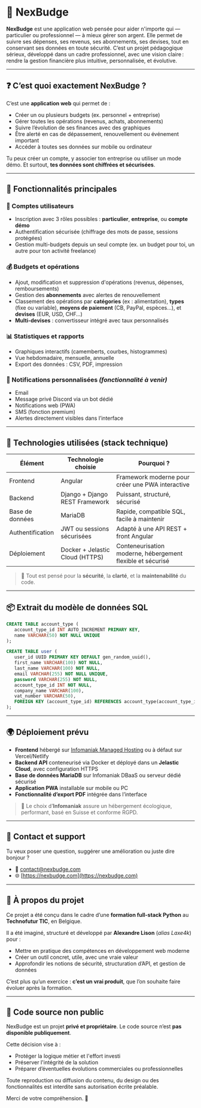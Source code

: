 # 💸 NexBudge

**NexBudge** est une application web pensée pour aider n'importe qui — particulier ou professionnel — à mieux gérer son argent. Elle permet de suivre ses dépenses, ses revenus, ses abonnements, ses devises, tout en conservant ses données en toute sécurité. C’est un projet pédagogique sérieux, développé dans un cadre professionnel, avec une vision claire : rendre la gestion financière plus intuitive, personnalisée, et évolutive.

---

## ❓ C’est quoi exactement NexBudge ?

C’est une **application web** qui permet de :

* Créer un ou plusieurs budgets (ex. personnel + entreprise)
* Gérer toutes les opérations (revenus, achats, abonnements)
* Suivre l’évolution de ses finances avec des graphiques
* Être alerté en cas de dépassement, renouvellement ou événement important
* Accéder à toutes ses données sur mobile ou ordinateur

Tu peux créer un compte, y associer ton entreprise ou utiliser un mode démo. Et surtout, **tes données sont chiffrées et sécurisées**.

---

## 🚀 Fonctionnalités principales

### 🔐 Comptes utilisateurs

* Inscription avec 3 rôles possibles : **particulier**, **entreprise**, ou **compte démo**
* Authentification sécurisée (chiffrage des mots de passe, sessions protégées)
* Gestion multi-budgets depuis un seul compte (ex. un budget pour toi, un autre pour ton activité freelance)

### 💰 Budgets et opérations

* Ajout, modification et suppression d'opérations (revenus, dépenses, remboursements)
* Gestion des **abonnements** avec alertes de renouvellement
* Classement des opérations par **catégories** (ex : alimentation), **types** (fixe ou variable), **moyens de paiement** (CB, PayPal, espèces…), et **devises** (EUR, USD, CHF…)
* **Multi-devises** : convertisseur intégré avec taux personnalisés

### 📊 Statistiques et rapports

* Graphiques interactifs (camemberts, courbes, histogrammes)
* Vue hebdomadaire, mensuelle, annuelle
* Export des données : CSV, PDF, impression

### 🔔 Notifications personnalisées *(fonctionnalité à venir)*

* Email
* Message privé Discord via un bot dédié
* Notifications web (PWA)
* SMS (fonction premium)
* Alertes directement visibles dans l’interface

---

## 🧱 Technologies utilisées (stack technique)

| Élément          | Technologie choisie             | Pourquoi ?                                                 |
| ---------------- | ------------------------------- | ---------------------------------------------------------- |
| Frontend         | Angular                         | Framework moderne pour créer une PWA interactive           |
| Backend          | Django + Django REST Framework  | Puissant, structuré, sécurisé                              |
| Base de données  | MariaDB                         | Rapide, compatible SQL, facile à maintenir                 |
| Authentification | JWT ou sessions sécurisées      | Adapté à une API REST + front Angular                      |
| Déploiement      | Docker + Jelastic Cloud (HTTPS) | Conteneurisation moderne, hébergement flexible et sécurisé |

> 🔐 Tout est pensé pour la **sécurité**, la **clarté**, et la **maintenabilité** du code.

---

## 📦 Extrait du modèle de données SQL

```sql
CREATE TABLE account_type (
   account_type_id INT AUTO_INCREMENT PRIMARY KEY,
   name VARCHAR(50) NOT NULL UNIQUE
);

CREATE TABLE user (
   user_id UUID PRIMARY KEY DEFAULT gen_random_uuid(),
   first_name VARCHAR(100) NOT NULL,
   last_name VARCHAR(100) NOT NULL,
   email VARCHAR(255) NOT NULL UNIQUE,
   password VARCHAR(255) NOT NULL,
   account_type_id INT NOT NULL,
   company_name VARCHAR(100),
   vat_number VARCHAR(50),
   FOREIGN KEY (account_type_id) REFERENCES account_type(account_type_id)
);
```

---

## 🌍 Déploiement prévu

* **Frontend** hébergé sur [Infomaniak Managed Hosting](https://www.infomaniak.com/fr/hebergement-web) ou à défaut sur Vercel/Netlify
* **Backend API** conteneurisé via Docker et déployé dans un **Jelastic Cloud**, avec configuration HTTPS
* **Base de données MariaDB** sur Infomaniak DBaaS ou serveur dédié sécurisé
* **Application PWA** installable sur mobile ou PC
* **Fonctionnalité d’export PDF** intégrée dans l’interface

> 🎯 Le choix d’**Infomaniak** assure un hébergement écologique, performant, basé en Suisse et conforme RGPD.

---

## 📩 Contact et support

Tu veux poser une question, suggérer une amélioration ou juste dire bonjour ?

* 📧 [contact@nexbudge.com](mailto:contact@nexbudge.com)
* 🌐 [https://nexbudge.com](https://nexbudge.com)

---

## 🧠 À propos du projet

Ce projet a été conçu dans le cadre d’une **formation full-stack Python** au **Technofutur TIC**, en Belgique.

Il a été imaginé, structuré et développé par **Alexandre Lison** (*alias Laxe4k*) pour :

* Mettre en pratique des compétences en développement web moderne
* Créer un outil concret, utile, avec une vraie valeur
* Approfondir les notions de sécurité, structuration d’API, et gestion de données

C’est plus qu’un exercice : **c’est un vrai produit**, que l’on souhaite faire évoluer après la formation.

---

## 🚫 Code source non public

NexBudge est un projet **privé et propriétaire**. Le code source n’est **pas disponible publiquement**.

Cette décision vise à :

* Protéger la logique métier et l'effort investi
* Préserver l'intégrité de la solution
* Préparer d’éventuelles évolutions commerciales ou professionnelles

Toute reproduction ou diffusion du contenu, du design ou des fonctionnalités est interdite sans autorisation écrite préalable.

Merci de votre compréhension. 🙏
